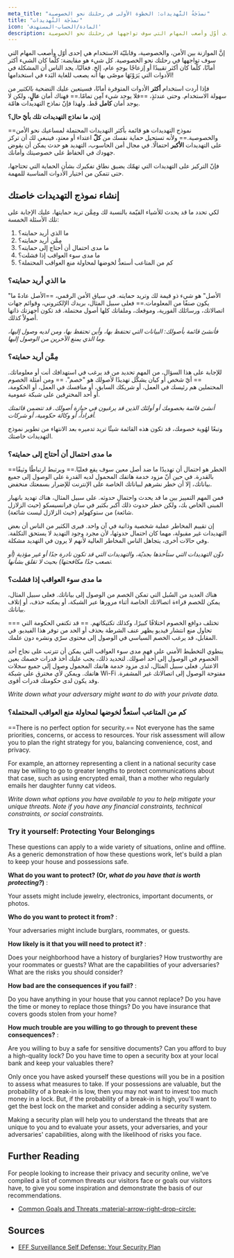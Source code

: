 ```yaml
---
meta_title: "نمذَجَةُ التَّهديدات: الخطوة الأولى في رحلتك نحو الخصوصية"
title: "نمذَجَة التَّهديدات"
icon: 'المادة/الحساب-المستهدف'
description: إنَّ الموازنة بين الأمن، والخصوصية، وسهولة الاستخدام هي إحدى أوّل وأصعب المهام التي سوف تواجهها في رحلتك نحو الخصوصية.
---
```


إنَّ الموازنة بين الأمن، والخصوصية، وقابليّة الاستخدام هي إحدى أوّل وأصعب المهام التي سوف تواجهها في رحلتك نحو الخصوصية. كل شيء هو مقايضة: كلّما كان الشيء أكثر أمانًا، كلّما كان أكثر تقييدًا أو إزعاجًا بوجهٍ عام، إلخ. فغالبًا، يجد الناس أن المشكلة في الأدوات التي يَرَوْنَهَا موصًى بها أنه يصعب للغاية البَدء في استخدامها!

فإذا أردت استخدام **أكثر** الأدوات المتوفرة أمانًا، فسيتعين عليك التضحية *بالكثير* من سهولة الاستخدام. وحتى عندئذٍ، ==فلا يوجد شيء آمِن تمامًا.== فهناك أمان **عالٍ**، ولكن لا يوجد أمان **كامل** قَط. ولهذا فإنّ نماذج التهديدات هامّة.

**إذن، ما نماذج التهديدات تلك بأيّ حال؟**

==نموذج التهديدات هو قائمة بأكثر التهديدات المحتملة لمساعيك نحو الأمن والخصوصية.== ولأنه تستحيل حماية نفسك من **كلّ** اعتداء أو معتدٍ، فينبغي لك أن تركز على التهديدات **الأكبر** احتمالًا. في مجال أمن الحاسوب، التهديد هو حدث يمكن أن يقوض جهودك في الحفاظ على خصوصيتك وأمانك.

فإنّ التركيز على التهديدات التي تهمّك يضيق نطاق تفكيرك بشأن الحماية التي تحتاجها، حتى تتمكن من اختيار الأدوات المناسبة للمهمة.

## إنشاء نموذج التهديدات خاصتك

لكي تحدد ما قد يحدث للأشياء القيّمة بالنسبة لك ومِمَّن تريد حمايتها، عليك الإجابة على تلك الأسئلة الخمسة:

1. ما الذي أريد حمايته؟
2. مِمَّن أريد حمايته؟
3. ما مدى احتمال أن أحتاج إلى حمايته؟
4. ما مدى سوء العواقب إذا فشلت؟
5. كم من المتاعب أستعدُّ لخوضها لمحاولة منع العواقب المحتملة؟

### ما الذي أريد حمايته؟

"الأصل" هو شيء ذو قيمة لك وتريد حمايته. في سياق الأمن الرقمي، ==الأصل عادةً ما يكون صنفًا من المعلومات.== فعلى سبيل المثال، بريدك الإلكتروني، وقوائم جهات اتصالاتك، ورسائلك الفورية، وموقعك، وملفاتك كلها أصول محتملة. قد تكون أجهزتك ذاتها أصولاً كذلك.

*فأنشئ قائمة بأصولك: البيانات التي تحتفظ بها، وأين تحتفظ بها، ومن لديه وصول إليها، وما الذي يمنع الآخرين من الوصول إليها.*

### مِمَّن أريد حمايته؟

للإجابة على هذا السؤال، من المهم تحديد من قد يرغب في استهدافك أنت أو معلوماتك. == أيّ شخص أو كيان يشكّل تهديدًا لأصولك هو "خصم". == ومن أمثلة الخصوم المحتملين هم رئيسك في العمل، أو شريكك السابق، أو منافسك في العمل، أو الحكومة، أو أحد المخترِقين على شبكة عمومية.

*أنشئ قائمة بخصومك أو أولئك الذين قد يرغبون في حيازة أصولك. قد تتضمن قائمتك أفراداً، أو وكالة حكومية، أو شركات.*

وتبعًا لهُوية خصومك، قد تكون هذه القائمة شيئًا تريد تدميره بعد الانتهاء من تطوير نموذج التهديدات خاصتك.

### ما مدى احتمال أن أحتاج إلى حمايته؟

==الخطر هو احتمال أن تهديدًا ما ضد أصل معين سوف يقع فعليًا.== ويرتبط ارتباطًا وثيقًا بالقدرة. في حين أنّ مزود خدمة هاتفك المحمول لديه القدرة على الوصول إلى جميع بياناتك، إلا أن خطر نشرهم لبياناتك الخاصة على الإنترنت للإضرار بسمعتك منخفض.

فمن المهم التمييز بين ما قد يحدث واحتمال حدوثه. على سبيل المثال، هناك تهديد بانهيار المبنى الخاص بك، ولكن خطر حدوث ذلك أكبر بكثير في سان فرانسيسكو (حيث الزلازل شائعة) من ستوكهولم (حيث الزلازل ليست شائعة).

إن تقييم المخاطر عملية شخصية وذاتية في آن واحد. فيرى الكثير من الناس أن بعض التهديدات غير مقبولة، مهما كان احتمال حدوثها، لأن مجرد وجود التهديد لا يستحق التكلفة. وفي حالات أخرى، يتجاهل الناس المخاطر العالية لأنهم لا يرون في التهديد مشكلة.

*دوِّن التهديدات التي ستأخذها بجديّة، والتهديدات التي قد تكون نادرة جدًا أو غير مؤذية (أو تصعب جدًا مكافحتها) بحيث لا تقلق بشأنها.*

### ما مدى سوء العواقب إذا فشلت؟

هناك العديد من السُبل التي تمكن الخصم من الوصول إلى بياناتك. فعلى سبيل المثال، يمكن للخصم قراءة اتصالاتك الخاصة أثناء مرورها عبر الشبكة، أو يمكنه حذف، أو إتلاف بياناتك.

=== تختلف دوافع الخصوم اختلافًا كبيرًا، وكذلك تكتيكاتهم. == قد تكتفي الحكومة التي تحاول منع انتشار فيديو يظهر عنف الشرطة بحذف أو الحد من توفر هذا الفيديو. في المقابل، قد يرغب الخصم السياسي في الوصول إلى محتوى سرّي ونشره دون علمك.

ينطوي التخطيط الأمني على فهم مدى سوء العواقب التي يمكن أن تترتب على نجاح أحد الخصوم في الوصول إلى أحد أصولك. لتحديد ذلك، يجب عليك أخذ قدرات خصمك بعين الاعتبار. فعلى سبيل المثال، لدى مزود خدمة هاتفك المحمول وصول إلى جميع سجلات هاتفك. ويمكن لأي مخترق على شبكة Wi-Fi مفتوحة الوصول إلى اتصالاتك غير المشفرة. وقد يكون لدى حكومتك قدرات أقوى.

*Write down what your adversary might want to do with your private data.*

### كم من المتاعب أستعدُّ لخوضها لمحاولة منع العواقب المحتملة؟

==There is no perfect option for security.== Not everyone has the same priorities, concerns, or access to resources. Your risk assessment will allow you to plan the right strategy for you, balancing convenience, cost, and privacy.

For example, an attorney representing a client in a national security case may be willing to go to greater lengths to protect communications about that case, such as using encrypted email, than a mother who regularly emails her daughter funny cat videos.

*Write down what options you have available to you to help mitigate your unique threats. Note if you have any financial constraints, technical constraints, or social constraints.*

### Try it yourself: Protecting Your Belongings

These questions can apply to a wide variety of situations, online and offline. As a generic demonstration of how these questions work, let's build a plan to keep your house and possessions safe.

**What do you want to protect? (Or, *what do you have that is worth protecting?*)**
:

Your assets might include jewelry, electronics, important documents, or photos.

**Who do you want to protect it from?**
:

Your adversaries might include burglars, roommates, or guests.

**How likely is it that you will need to protect it?**
:

Does your neighborhood have a history of burglaries? How trustworthy are your roommates or guests? What are the capabilities of your adversaries? What are the risks you should consider?

**How bad are the consequences if you fail?**
:

Do you have anything in your house that you cannot replace? Do you have the time or money to replace those things? Do you have insurance that covers goods stolen from your home?

**How much trouble are you willing to go through to prevent these consequences?**
:

Are you willing to buy a safe for sensitive documents? Can you afford to buy a high-quality lock? Do you have time to open a security box at your local bank and keep your valuables there?

Only once you have asked yourself these questions will you be in a position to assess what measures to take. If your possessions are valuable, but the probability of a break-in is low, then you may not want to invest too much money in a lock. But, if the probability of a break-in is high, you'll want to get the best lock on the market and consider adding a security system.

Making a security plan will help you to understand the threats that are unique to you and to evaluate your assets, your adversaries, and your adversaries' capabilities, along with the likelihood of risks you face.

## Further Reading

For people looking to increase their privacy and security online, we've compiled a list of common threats our visitors face or goals our visitors have, to give you some inspiration and demonstrate the basis of our recommendations.

- [Common Goals and Threats :material-arrow-right-drop-circle:](common-threats.md)

## Sources

- [EFF Surveillance Self Defense: Your Security Plan](https://ssd.eff.org/en/module/your-security-plan)
